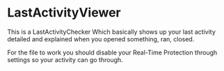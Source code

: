 # LastActivityViewer

This is a LastActivityChecker Which basically shows up your last activity detailed and explained when you opened something, ran, closed.

For the file to work you should disable your Real-Time Protection through settings so your activity can go through.
